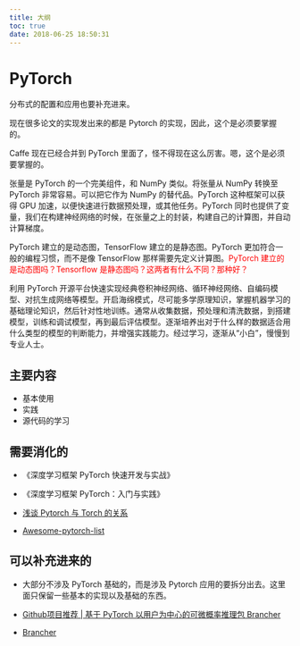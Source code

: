 ```yaml
---
title: 大纲
toc: true
date: 2018-06-25 18:50:31
---
```

# PyTorch

分布式的配置和应用也要补充进来。




现在很多论文的实现发出来的都是 Pytorch 的实现，因此，这个是必须要掌握的。

Caffe 现在已经合并到 PyTorch 里面了，怪不得现在这么厉害。嗯，这个是必须要掌握的。

张量是 PyTorch 的一个完美组件，和 NumPy 类似。将张量从 NumPy 转换至 PyTorch 非常容易。可以把它作为 NumPy 的替代品。PyTorch 这种框架可以获得 GPU 加速，以便快速进行数据预处理，或其他任务。PyTorch 同时也提供了变量，我们在构建神经网络的时候，在张量之上的封装，构建自己的计算图，并自动计算梯度。

PyTorch 建立的是动态图，TensorFlow 建立的是静态图。PyTorch 更加符合一般的编程习惯，而不是像 TensorFlow 那样需要先定义计算图。<span style="color:red;">PyTorch 建立的是动态图吗？Tensorflow 是静态图吗？这两者有什么不同？那种好？</span>


利用 PyTorch 开源平台快速实现经典卷积神经网络、循环神经网络、自编码模型、对抗生成网络等模型。开启海绵模式，尽可能多学原理知识，掌握机器学习的基础理论知识，然后针对性地训练。通常从收集数据，预处理和清洗数据，到搭建模型，训练和调试模型，再到最后评估模型。逐渐培养出对于什么样的数据适合用什么类型的模型的判断能力，并增强实践能力。经过学习，逐渐从“小白”，慢慢到专业人士。



## 主要内容

- 基本使用
- 实践
- 源代码的学习


## 需要消化的


- 《深度学习框架 PyTorch 快速开发与实战》
- 《深度学习框架 PyTorch：入门与实践》


- [浅谈 Pytorch 与 Torch 的关系](https://cloud.tencent.com/developer/article/1142510)
- [Awesome-pytorch-list](https://github.com/bharathgs/Awesome-pytorch-list)

## 可以补充进来的

- 大部分不涉及 PyTorch 基础的，而是涉及 Pytorch 应用的要拆分出去。这里面只保留一些基本的实现以及基础的东西。



- [Github项目推荐 | 基于 PyTorch 以用户为中心的可微概率推理包 Brancher](http://mp.weixin.qq.com/s?__biz=MjM5ODU3OTIyOA==&mid=2650677438&idx=2&sn=5d70def612e4d42fc1835cca39071d8d&chksm=bec21dcd89b594dbee3e48482d5cfe3e01f83539af664eca8bb57333700c6f14ecb7e22dbc05&mpshare=1&scene=1&srcid=#rd)
- [Brancher](https://github.com/AI-DI/Brancher)
